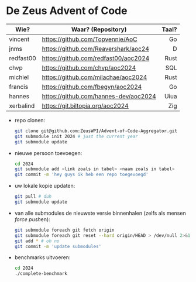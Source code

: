 # De Zeus Advent of Code

| Wie?      | Waar? (Repository)                    | Taal? |
|-----------|---------------------------------------|------:|
| vincent   | https://github.com/Topvennie/AoC      |    Go |
| jnms      | https://github.com/Reavershark/aoc24  |     D |
| redfast00 | https://github.com/redfast00/aoc2024  |  Rust |
| chvp      | https://github.com/chvp/aoc2024       |   SQL |
| michiel   | https://github.com/milachae/aoc2024   |  Rust |
| francis   | https://github.com/fbegyn/aoc2024     |    Go |
| hannes    | https://github.com/hannes-dev/aoc2024 |  Uiua |
| xerbalind | https://git.biltopia.org/aoc2024      |  Zig  |


* repo clonen:

    ```sh
    git clone git@github.com:ZeusWPI/Advent-of-Code-Aggregator.git
    git submodule init 2024 # just the current year
    git submodule update
    ```

* nieuwe persoon toevoegen:

    ```sh
    cd 2024
    git submodule add <link zoals in tabel> <naam zoals in tabel>
    git commit -m 'hey guys ik heb een repo toegevoegd'
    ```

* uw lokale kopie updaten:

    ```sh
    git pull # duh
    git submodule update
    ```

* van alle submodules de nieuwste versie binnenhalen (zelfs als mensen *force push*en):

    ```sh
    git submodule foreach git fetch origin
    git submodule foreach git reset --hard origin/HEAD > /dev/null 2>&1
    git add * # oh no
    git commit -m 'update submodules'
    ```

* benchmarks uitvoeren:

    ```sh
    cd 2024
    ./complete-benchmark
    ```
